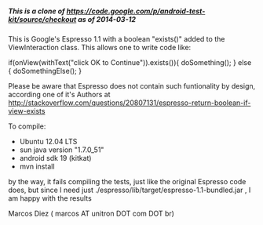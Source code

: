##### This is a clone of https://code.google.com/p/android-test-kit/source/checkout as of 2014-03-12

###

This is Google's Espresso 1.1 with a boolean "exists()" added to the ViewInteraction class.
This allows one to write code like:

if(onView(withText("click OK to Continue")).exists()){
	doSomething();
} else {
	doSomethingElse();
}

Please be aware that Espresso does not contain such funtionality by design, according one of it's Authors at http://stackoverflow.com/questions/20807131/espresso-return-boolean-if-view-exists

To compile:

- Ubuntu 12.04 LTS
- sun java version "1.7.0_51"
- android sdk 19 (kitkat)
- mvn install

by the way, it fails compiling the tests, just like the original Espresso code does, but since I need just ./espresso/lib/target/espresso-1.1-bundled.jar
, I am happy with the results


Marcos Diez ( marcos AT unitron DOT com DOT br)